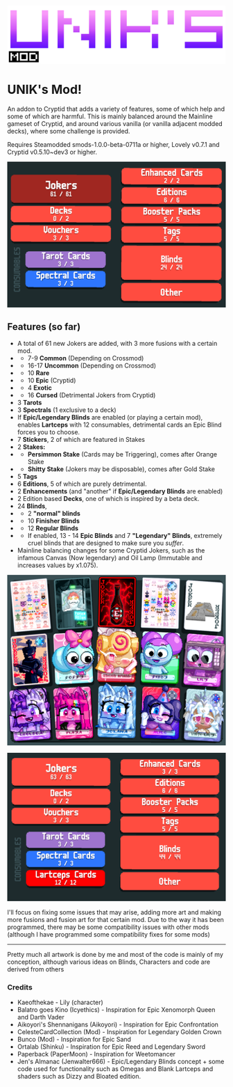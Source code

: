 
![alt text](image-2.png)
# UNIK's Mod!
An addon to Cryptid that adds a variety of features, some of which help and some of which are harmful.
This is mainly balanced around the Mainline gameset of Cryptid, and around various vanilla (or vanilla adjacent modded decks), where some challenge is provided.

Requires Steamodded smods-1.0.0-beta-0711a or higher, Lovely v0.7.1 and Cryptid v0.5.10~dev3 or higher.

![alt text](image-6.png)
## Features (so far)
- A total of 61 new Jokers are added, with 3 more fusions with a certain mod.
- - 7-9 **Common** (Depending on Crossmod)
- - 16-17 **Uncommon** (Depending on Crossmod)
- - 10 **Rare**
- - 10 **Epic** (Cryptid)
- - 4 **Exotic**
- - 16 **Cursed** (Detrimental Jokers from Cryptid)
- 3 **Tarots**
- 3 **Spectrals** (1 exclusive to a deck)
- If **Epic/Legendary Blinds** are enabled (or playing a certain mod), enables **Lartceps** with 12 consumables, detrimental cards an Epic Blind forces you to choose.
- 7 **Stickers**, 2 of which are featured in Stakes
- 2 **Stakes:**
- - **Persimmon Stake** (Cards may be Triggering), comes after Orange Stake
- - **Shitty Stake** (Jokers may be disposable), comes after Gold Stake
- 5 **Tags**
- 6 **Editions**, 5 of which are purely detrimental.
- 2 **Enhancements** (and "another" if **Epic/Legendary Blinds** are enabled)
- 2 Edition based **Decks**, one of which is inspired by a beta deck.
- 24 **Blinds**, 
- - 2 **"normal" blinds**
- - 10 **Finisher Blinds**
- - 12 **Regular Blinds**
- - If enabled, 13 - 14 **Epic Blinds** and 7 **"Legendary" Blinds**, extremely cruel blinds that are designed to make sure you *suffer*.
- Mainline balancing changes for some Cryptid Jokers, such as the infamous Canvas (Now legendary) and Oil Lamp (Immutable and increases values by x1.075).

![alt text](image-3.png)

![alt text](image-5.png)

I'll focus on fixing some issues that may arise, adding more art and making more fusions and fusion art for that certain mod.
Due to the way it has been programmed, there may be some compatibility issues with other mods (although I have programmed some compatibility fixes for some mods)

------
Pretty much all artwork is done by me and most of the code is mainly of my conception, although various ideas on Blinds, Characters and code are derived from others

### Credits
- Kaeofthekae -  Lily (character)
- Balatro goes Kino (Icyethics) - Inspiration for Epic Xenomorph Queen and Darth Vader
- Aikoyori's Shennanigans (Aikoyori) - Inspiration for Epic Confrontation
- CelesteCardCollection (Mod) - Inspiration for Legendary Golden Crown
- Bunco (Mod) - Inspiration for Epic Sand
- Ortalab (Shinku) - Inspiration for Epic Reed and Legendary Sword
- Paperback (PaperMoon) - Inspiration for Weetomancer
- Jen's Almanac (Jenwalter666) -  Epic/Legendary Blinds concept + some code used for functionality such as Omegas and Blank Lartceps and shaders such as Dizzy and Bloated edition.
